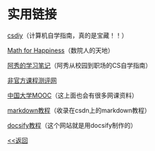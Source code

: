 # 实用链接

[csdiy](https://csdiy.wiki)（计算机自学指南，真的是宝藏！！）

[Math for Happiness](https://flowus.cn/share/afd555bf-fd94-4124-988f-f98653dd3a52)（数院人的天地）

[阿秀的学习笔记](https://interviewguide.cn)（阿秀从校园到职场的CS自学指南）

[非官方课程测评网](https://courses.pinzhixiaoyuan.com)

[中国大学MOOC](https://www.icourse163.org)（这上面也会有很多网课资料）

[markdown教程](https://blog.csdn.net/wszhj_/article/details/131033490)（收录在csdn上的markdown教程）

[docsify教程](https://docsify.js.org)（这个网站就是用docsify制作的）

[<<返回](/)